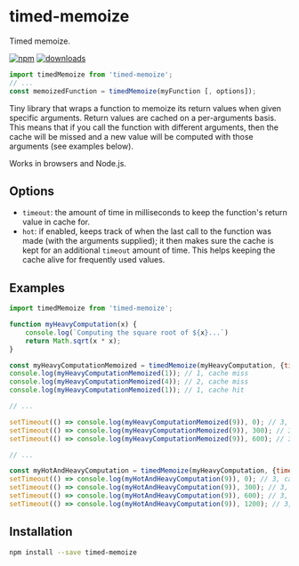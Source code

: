 # timed-memoize
Timed memoize.

[npm-image]: https://img.shields.io/npm/v/timed-memoize.svg
[npm-url]: https://npmjs.org/package/timed-memoize
[downloads-image]: https://img.shields.io/npm/dm/timed-memoize.svg

[![npm][npm-image]][npm-url] [![downloads][downloads-image]][npm-url]

```js
import timedMemoize from 'timed-memoize';
// ...
const memoizedFunction = timedMemoize(myFunction [, options]); 
```

Tiny library that wraps a function to memoize its return values when given specific arguments.
Return values are cached on a per-arguments basis.
This means that if you call the function with different arguments, then the cache will be missed and a new value will be computed with those arguments (see examples below).  

Works in browsers and Node.js.

## Options
* `timeout`: the amount of time in milliseconds to keep the function's return value in cache for.
* `hot`: if enabled, keeps track of when the last call to the function was made (with the arguments supplied); it then makes sure the cache is kept for an additional `timeout` amount of time. This helps keeping the cache alive for frequently used values.

## Examples

```js
import timedMemoize from 'timed-memoize';

function myHeavyComputation(x) {
    console.log(`Computing the square root of ${x}...`)
    return Math.sqrt(x * x);
}

const myHeavyComputationMemoized = timedMemoize(myHeavyComputation, {timeout: 500, hot: false});
console.log(myHeavyComputationMemoized(1)); // 1, cache miss
console.log(myHeavyComputationMemoized(4)); // 2, cache miss
console.log(myHeavyComputationMemoized(1)); // 1, cache hit

// ...

setTimeout(() => console.log(myHeavyComputationMemoized(9)), 0); // 3, cache miss
setTimeout(() => console.log(myHeavyComputationMemoized(9)), 300); // 3, cache hit
setTimeout(() => console.log(myHeavyComputationMemoized(9)), 600); // 3, cache miss

// ...

const myHotAndHeavyComputation = timedMemoize(myHeavyComputation, {timeout: 500, hot: true});
setTimeout(() => console.log(myHotAndHeavyComputation(9)), 0); // 3, cache miss
setTimeout(() => console.log(myHotAndHeavyComputation(9)), 300); // 3, cache hit
setTimeout(() => console.log(myHotAndHeavyComputation(9)), 600); // 3, cache hit
setTimeout(() => console.log(myHotAndHeavyComputation(9)), 1200); // 3, cache miss
```

## Installation

```bash
npm install --save timed-memoize
```
